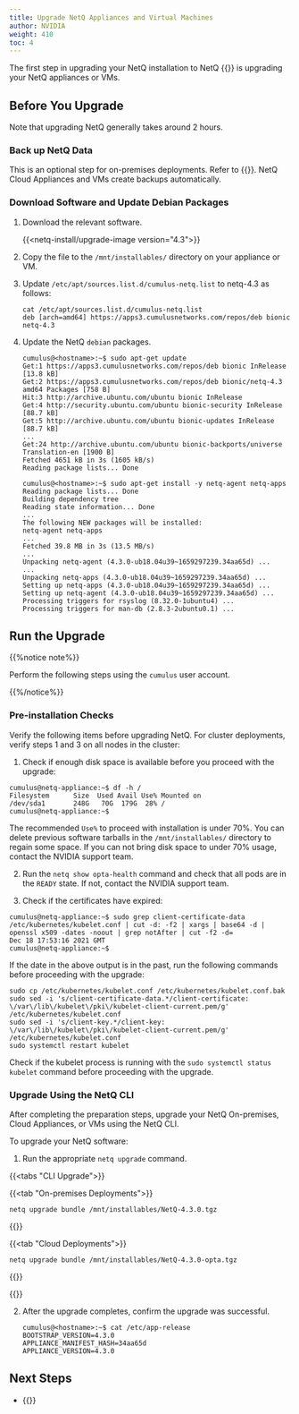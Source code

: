 ```yaml
---
title: Upgrade NetQ Appliances and Virtual Machines
author: NVIDIA
weight: 410
toc: 4
---
```


The first step in upgrading your NetQ installation to NetQ {{<version>}} is upgrading your NetQ appliances or VMs.

## Before You Upgrade

Note that upgrading NetQ generally takes around 2 hours. 
### Back up NetQ Data

This is an optional step for on-premises deployments. Refer to {{<link title="Back Up and Restore NetQ">}}. NetQ Cloud Appliances and VMs create backups automatically.

### Download Software and Update Debian Packages

1. Download the relevant software.

    {{<netq-install/upgrade-image version="4.3">}}

2. Copy the file to the `/mnt/installables/` directory on your appliance or VM.

3. Update `/etc/apt/sources.list.d/cumulus-netq.list` to netq-4.3 as follows:

    ```
    cat /etc/apt/sources.list.d/cumulus-netq.list
    deb [arch=amd64] https://apps3.cumulusnetworks.com/repos/deb bionic netq-4.3
    ```

4. Update the NetQ `debian` packages.

    ```
    cumulus@<hostname>:~$ sudo apt-get update
    Get:1 https://apps3.cumulusnetworks.com/repos/deb bionic InRelease [13.8 kB]
    Get:2 https://apps3.cumulusnetworks.com/repos/deb bionic/netq-4.3 amd64 Packages [758 B]
    Hit:3 http://archive.ubuntu.com/ubuntu bionic InRelease
    Get:4 http://security.ubuntu.com/ubuntu bionic-security InRelease [88.7 kB]
    Get:5 http://archive.ubuntu.com/ubuntu bionic-updates InRelease [88.7 kB]
    ...
    Get:24 http://archive.ubuntu.com/ubuntu bionic-backports/universe Translation-en [1900 B]
    Fetched 4651 kB in 3s (1605 kB/s)
    Reading package lists... Done
    ```

    ```
    cumulus@<hostname>:~$ sudo apt-get install -y netq-agent netq-apps
    Reading package lists... Done
    Building dependency tree
    Reading state information... Done
    ...
    The following NEW packages will be installed:
    netq-agent netq-apps
    ...
    Fetched 39.8 MB in 3s (13.5 MB/s)
    ...
    Unpacking netq-agent (4.3.0-ub18.04u39~1659297239.34aa65d) ...
    ...
    Unpacking netq-apps (4.3.0-ub18.04u39~1659297239.34aa65d) ...
    Setting up netq-apps (4.3.0-ub18.04u39~1659297239.34aa65d) ...
    Setting up netq-agent (4.3.0-ub18.04u39~1659297239.34aa65d) ...
    Processing triggers for rsyslog (8.32.0-1ubuntu4) ...
    Processing triggers for man-db (2.8.3-2ubuntu0.1) ...
    ```
## Run the Upgrade

{{%notice note%}}

Perform the following steps using the `cumulus` user account.

{{%/notice%}}
### Pre-installation Checks

Verify the following items before upgrading NetQ. For cluster deployments, verify steps 1 and 3 on all nodes in the cluster:

1. Check if enough disk space is available before you proceed with the upgrade:

```
cumulus@netq-appliance:~$ df -h /
Filesystem      Size  Used Avail Use% Mounted on
/dev/sda1       248G   70G  179G  28% /
cumulus@netq-appliance:~$
```

The recommended `Use%` to proceed with installation is under 70%. You can delete previous software tarballs in the `/mnt/installables/` directory to regain some space. If you can not bring disk space to under 70% usage, contact the NVIDIA support team.

2. Run the `netq show opta-health` command and check that all pods are in the `READY` state. If not, contact the NVIDIA support team.

3. Check if the certificates have expired:

```
cumulus@netq-appliance:~$ sudo grep client-certificate-data /etc/kubernetes/kubelet.conf | cut -d: -f2 | xargs | base64 -d | openssl x509 -dates -noout | grep notAfter | cut -f2 -d=
Dec 18 17:53:16 2021 GMT
cumulus@netq-appliance:~$
```

If the date in the above output is in the past, run the following commands before proceeding with the upgrade:
```
sudo cp /etc/kubernetes/kubelet.conf /etc/kubernetes/kubelet.conf.bak
sudo sed -i 's/client-certificate-data.*/client-certificate: \/var\/lib\/kubelet\/pki\/kubelet-client-current.pem/g' /etc/kubernetes/kubelet.conf
sudo sed -i 's/client-key.*/client-key: \/var\/lib\/kubelet\/pki\/kubelet-client-current.pem/g' /etc/kubernetes/kubelet.conf
sudo systemctl restart kubelet
```

Check if the kubelet process is running with the `sudo systemctl status kubelet` command before proceeding with the upgrade.

### Upgrade Using the NetQ CLI

After completing the preparation steps, upgrade your NetQ On-premises, Cloud Appliances, or VMs using the NetQ CLI.

To upgrade your NetQ software:

1. Run the appropriate `netq upgrade` command.

{{<tabs "CLI Upgrade">}}

{{<tab "On-premises Deployments">}}

```
netq upgrade bundle /mnt/installables/NetQ-4.3.0.tgz
```

{{</tab>}}

{{<tab "Cloud Deployments">}}

```
netq upgrade bundle /mnt/installables/NetQ-4.3.0-opta.tgz
```

{{</tab>}}

{{</tabs>}}

2. After the upgrade completes, confirm the upgrade was successful.

    ```
    cumulus@<hostname>:~$ cat /etc/app-release
    BOOTSTRAP_VERSION=4.3.0
    APPLIANCE_MANIFEST_HASH=34aa65d
    APPLIANCE_VERSION=4.3.0
    ```
## Next Steps

- {{<link title="Upgrade NetQ Agents" text="Upgrade NetQ Agents">}}
